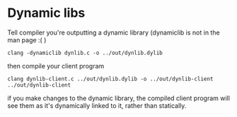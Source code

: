 # Dynamic libs

Tell compiler you're outputting a dynamic library (dynamiclib is not in the man page :( )

    clang -dynamiclib dynlib.c -o ../out/dynlib.dylib

then compile your client program

    clang dynlib-client.c ../out/dynlib.dylib -o ../out/dynlib-client
    ../out/dynlib-client

if you make changes to the dynamic library, the compiled client program will see them as it's dynamically linked to it, rather than statically.
  


